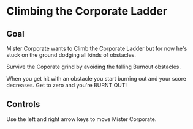 # Climbing the Corporate Ladder

## Goal
Mister Corporate wants to Climb the Corporate Ladder but for now he's stuck on the ground dodging all kinds of obstacles.

Survive the Coporate grind by avoiding the falling Burnout obstacles.

When you get hit with an obstacle you start burning out and your score decreases. Get to zero and you're BURNT OUT!

## Controls

Use the left and right arrow keys to move Mister Corporate.


